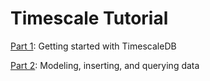 # Timescale Tutorial

[Part 1](https://github.com/dianasaur323/timescale_tutorial/blob/master/part_1.md): Getting started with TimescaleDB

[Part 2](https://github.com/dianasaur323/timescale_tutorial/blob/master/part_2.md): Modeling, inserting, and querying data
